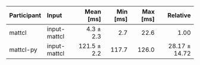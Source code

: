| Participant | Input | Mean [ms] | Min [ms] | Max [ms] | Relative |
|:---|:---|---:|---:|---:|---:|
| mattcl | input-mattcl | 4.3 ± 2.3 | 2.7 | 22.6 | 1.00 |
| mattcl-py | input-mattcl | 121.5 ± 2.2 | 117.7 | 126.0 | 28.17 ± 14.72 |

